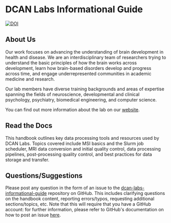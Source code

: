 # DCAN Labs Informational Guide

[![DOI](https://zenodo.org/badge/DOI/10.5281/zenodo.8161443.svg)](https://doi.org/10.5281/zenodo.8161443)

## About Us

Our work focuses on advancing the understanding of brain development in health and disease. We are an interdisciplinary team of researchers trying to understand the basic principles of how the brain works across development, learn how brain-based disorders develop and progress across time, and engage underrepresented communities in academic medicine and research.

Our lab members have diverse training backgrounds and areas of expertise spanning the fields of neuroscience, developmental and clinical psychology, psychiatry, biomedical engineering, and computer science.

You can find out more information about the lab on our [website](https://innovation.umn.edu/developmental-cognition-and-neuroimaging-lab/).

## Read the Docs

This handbook outlines key data processing tools and resources used by DCAN Labs. Topics covered include MSI basics and the Slurm job scheduler, MRI data conversion and initial quality control, data processing pipelines, post-processing quality control, and best practices for data storage and transfer.

## Questions/Suggestions

Please post any question in the form of an issue to the [dcan-labs-informational-guide](https://github.com/DCAN-Labs/dcan-labs-informational-guide/issues) repository on GitHub. This includes clarifying questions on the handbook content, reporting errors/typos, requesting additional sections/topics, etc. Note that this will require that you have a GitHub account: for further information, please refer to GitHub's documentation on how to post an issue [here](https://docs.github.com/en/issues/tracking-your-work-with-issues/creating-an-issue).
